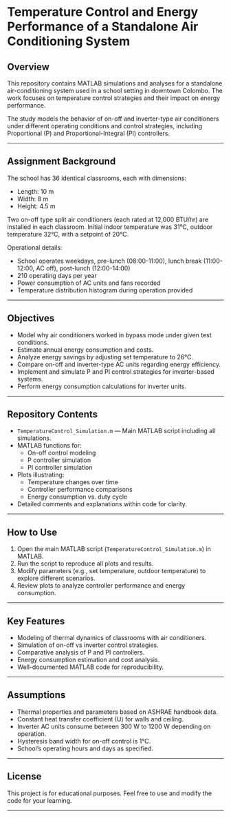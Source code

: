 # Temperature Control and Energy Performance of a Standalone Air Conditioning System

## Overview

This repository contains MATLAB simulations and analyses for a standalone air-conditioning system used in a school setting in downtown Colombo. The work focuses on temperature control strategies and their impact on energy performance.

The study models the behavior of on-off and inverter-type air conditioners under different operating conditions and control strategies, including Proportional (P) and Proportional-Integral (PI) controllers.

---

## Assignment Background

The school has 36 identical classrooms, each with dimensions:

- Length: 10 m
- Width: 8 m
- Height: 4.5 m

Two on-off type split air conditioners (each rated at 12,000 BTU/hr) are installed in each classroom. Initial indoor temperature was 31℃, outdoor temperature 32℃, with a setpoint of 20℃.

Operational details:

- School operates weekdays, pre-lunch (08:00-11:00), lunch break (11:00-12:00, AC off), post-lunch (12:00-14:00)
- 210 operating days per year
- Power consumption of AC units and fans recorded
- Temperature distribution histogram during operation provided

---

## Objectives

- Model why air conditioners worked in bypass mode under given test conditions.
- Estimate annual energy consumption and costs.
- Analyze energy savings by adjusting set temperature to 26℃.
- Compare on-off and inverter-type AC units regarding energy efficiency.
- Implement and simulate P and PI control strategies for inverter-based systems.
- Perform energy consumption calculations for inverter units.

---

## Repository Contents

- `TemperatureControl_Simulation.m` — Main MATLAB script including all simulations.
- MATLAB functions for:
  - On-off control modeling
  - P controller simulation
  - PI controller simulation
- Plots illustrating:
  - Temperature changes over time
  - Controller performance comparisons
  - Energy consumption vs. duty cycle
- Detailed comments and explanations within code for clarity.

---

## How to Use

1. Open the main MATLAB script (`TemperatureControl_Simulation.m`) in MATLAB.
2. Run the script to reproduce all plots and results.
3. Modify parameters (e.g., set temperature, outdoor temperature) to explore different scenarios.
4. Review plots to analyze controller performance and energy consumption.

---

## Key Features

- Modeling of thermal dynamics of classrooms with air conditioners.
- Simulation of on-off vs inverter control strategies.
- Comparative analysis of P and PI controllers.
- Energy consumption estimation and cost analysis.
- Well-documented MATLAB code for reproducibility.

---

## Assumptions

- Thermal properties and parameters based on ASHRAE handbook data.
- Constant heat transfer coefficient (U) for walls and ceiling.
- Inverter AC units consume between 300 W to 1200 W depending on operation.
- Hysteresis band width for on-off control is 1℃.
- School’s operating hours and days as specified.

---

## License

This project is for educational purposes. Feel free to use and modify the code for your learning.

---
